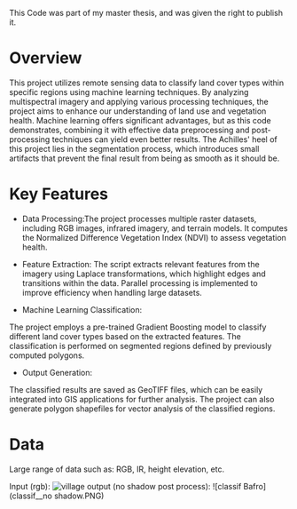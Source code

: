 This Code was part of my master thesis, and was given the right to publish it.

# Overview
This project utilizes remote sensing data to classify land cover types within specific regions using machine learning techniques. By analyzing multispectral imagery and applying various processing techniques, the project aims to enhance our understanding of land use and vegetation health.
Machine learning offers significant advantages, but as this code demonstrates, combining it with effective data preprocessing and post-processing techniques can yield even better results.
The Achilles' heel of this project lies in the segmentation process, which introduces small artifacts that prevent the final result from being as smooth as it should be.

# Key Features
- Data Processing:The project processes multiple raster datasets, including RGB images, infrared imagery, and terrain models.
It computes the Normalized Difference Vegetation Index (NDVI) to assess vegetation health.

- Feature Extraction: The script extracts relevant features from the imagery using Laplace transformations, which highlight edges and transitions within the data.
Parallel processing is implemented to improve efficiency when handling large datasets.

- Machine Learning Classification:

The project employs a pre-trained Gradient Boosting model to classify different land cover types based on the extracted features.
The classification is performed on segmented regions defined by previously computed polygons.

- Output Generation:

The classified results are saved as GeoTIFF files, which can be easily integrated into GIS applications for further analysis.
The project can also generate polygon shapefiles for vector analysis of the classified regions.

# Data

Large range of data such as: RGB, IR, height elevation, etc.


Input (rgb):	![village](village_rgb.PNG)
output (no shadow post process):	![classif Bafro](classif__no shadow.PNG)